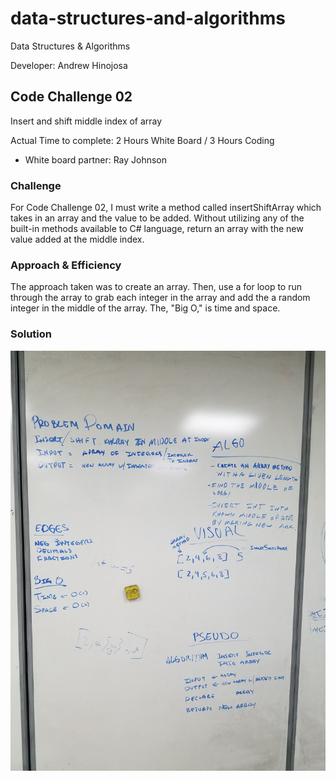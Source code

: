 # data-structures-and-algorithms

Data Structures &amp; Algorithms

Developer: Andrew Hinojosa

## Code Challenge 02

Insert and shift middle index of array

Actual Time to complete: 2 Hours White Board / 3 Hours Coding

- White board partner: Ray Johnson

### Challenge
For Code Challenge 02, I must write a method called insertShiftArray which takes in an array and the value to be added. Without utilizing any of the built-in methods available to C# language, return an array with the new value added at the middle index.

### Approach & Efficiency
The approach taken was to create an array. Then, use a for loop to run through the array to grab each integer in the array and add the a random integer in the middle of the array. The, "Big O," is time and space.

### Solution
![White Board 02](https://github.com/drewsview34/data-structures-and-algorithms/blob/master/assets/codeChallengeTwo.jpg)

